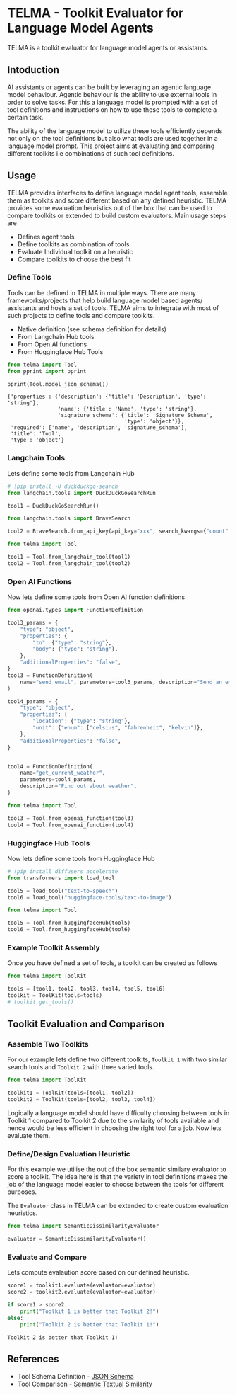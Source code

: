 # TELMA - Toolkit Evaluator for Language Model Agents

TELMA is a toolkit evaluator for language model agents or assistants. 

## Intoduction

AI assistants or agents can be built by leveraging an agentic language model behaviour. Agentic behaviour is the ability to use external tools in order to solve tasks. For this a language model is prompted with a set of tool definitions and instructions on how to use these tools to complete a certain task.

The ability of the language model to utilize these tools efficiently depends not only on the tool definitions but also what tools are used together in a language model prompt. This project aims at evaluating and comparing different toolkits i.e combinations of such tool definitions.

## Usage

TELMA provides interfaces to define language model agent tools, assemble them as toolkits and score different based on any defined heuristic. TELMA provides some evaluation heuristics out of the box that can be used to compare toolkits or extended to build custom evaluators. Main usage steps are

- Defines agent tools
- Define toolkits as combination of tools
- Evaluate Individual toolkit on a heuristic
- Compare toolkits to choose the best fit

### Define Tools

Tools can be defined in TELMA in multiple ways. There are many frameworks/projects that help build language model based agents/ assistants and hosts a set of tools. TELMA aims to integrate with most of such projects to define tools and compare toolkits.
- Native definition (see schema definition for details)
- From Langchain Hub tools
- From Open AI functions
- From Huggingface Hub Tools


```python
from telma import Tool
from pprint import pprint

pprint(Tool.model_json_schema())
```

    {'properties': {'description': {'title': 'Description', 'type': 'string'},
                    'name': {'title': 'Name', 'type': 'string'},
                    'signature_schema': {'title': 'Signature Schema',
                                         'type': 'object'}},
     'required': ['name', 'description', 'signature_schema'],
     'title': 'Tool',
     'type': 'object'}


### Langchain Tools

Lets define some tools from Langchain Hub


```python
# !pip install -U duckduckgo-search
from langchain.tools import DuckDuckGoSearchRun

tool1 = DuckDuckGoSearchRun()
```


```python
from langchain.tools import BraveSearch

tool2 = BraveSearch.from_api_key(api_key="xxx", search_kwargs={"count": 3})
```


```python
from telma import Tool

tool1 = Tool.from_langchain_tool(tool1)
tool2 = Tool.from_langchain_tool(tool2)
```

### Open AI Functions

Now lets define some tools from Open AI function definitions


```python
from openai.types import FunctionDefinition
```


```python
tool3_params = {
    "type": "object",
    "properties": {
        "to": {"type": "string"},
        "body": {"type": "string"},
    },
    "additionalProperties": "false",
}
tool3 = FunctionDefinition(
    name="send_email", parameters=tool3_params, description="Send an email"
)
```


```python
tool4_params = {
    "type": "object",
    "properties": {
        "location": {"type": "string"},
        "unit": {"enum": ["celsius", "fahrenheit", "kelvin"]},
    },
    "additionalProperties": "false",
}


tool4 = FunctionDefinition(
    name="get_current_weather",
    parameters=tool4_params,
    description="Find out about weather",
)
```


```python
from telma import Tool

tool3 = Tool.from_openai_function(tool3)
tool4 = Tool.from_openai_function(tool4)
```

### Huggingface Hub Tools

Now lets define some tools from Huggingface Hub


```python
# !pip install diffusers accelerate
from transformers import load_tool

tool5 = load_tool("text-to-speech")
tool6 = load_tool("huggingface-tools/text-to-image")
```


```python
from telma import Tool

tool5 = Tool.from_huggingfaceHub(tool5)
tool6 = Tool.from_huggingfaceHub(tool6)
```

### Example Toolkit Assembly

Once you have defined a set of tools, a toolkit can be created as follows


```python
from telma import ToolKit

tools = [tool1, tool2, tool3, tool4, tool5, tool6]
toolkit = ToolKit(tools=tools)
# toolkit.get_tools()
```

## Toolkit Evaluation and Comparison

### Assemble Two Toolkits

For our example lets define two different toolkits, `Toolkit 1` with two similar search tools and `Toolkit 2` with three varied tools. 


```python
from telma import ToolKit

toolkit1 = ToolKit(tools=[tool1, tool2])
toolkit2 = ToolKit(tools=[tool2, tool3, tool4])
```

Logically a language model should have difficulty choosing between tools in Toolkit 1 compared to Toolkit 2 due to the similarity of tools available and hence would be less efficient in choosing the right tool for a job. Now lets evaluate them.

### Define/Design Evaluation Heuristic

For this example we utilise the out of the box semantic similary evaluator to score a toolkit. The idea here is that the variety in tool definitions makes the job of the language model easier to choose between the tools for different purposes.

The `Evaluator` class in TELMA can be extended to create custom evaluation heuristics.


```python
from telma import SemanticDissimilarityEvaluator

evaluator = SemanticDissimilarityEvaluator()
```

### Evaluate and Compare

Lets compute evalaution score based on our defined heuristic.


```python
score1 = toolkit1.evaluate(evaluator=evaluator)
score2 = toolkit2.evaluate(evaluator=evaluator)
```


```python
if score1 > score2:
    print("Toolkit 1 is better that Toolkit 2!")
else:
    print("Toolkit 2 is better that Toolkit 1!")
```

    Toolkit 2 is better that Toolkit 1!


## References

- Tool Schema Definition - [JSON Schema](https://json-schema.org/understanding-json-schema/)
- Tool Comparison - [Semantic Textual Similarity](https://www.sbert.net/docs/usage/semantic_textual_similarity.html)
